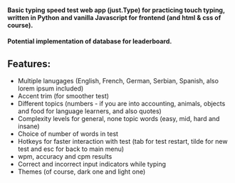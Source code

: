 #### Basic typing speed test web app (just.Type) for practicing touch typing, written in Python and vanilla Javascript for frontend (and html & css of course).
#### Potential implementation of database for leaderboard.

## Features: 
- Multiple lanugages (English, French, German, Serbian, Spanish, also lorem ipsum included)
- Accent trim (for smoother test)
- Different topics (numbers - if you are into accounting, animals, objects and food for language learners, and also quotes)
- Complexity levels for general, none topic words (easy, mid, hard and insane)
- Choice of number of words in test
- Hotkeys for faster interaction with test (tab for test restart, tilde for new test and esc for back to main menu)
- wpm, accuracy and cpm results
- Correct and incorrect input indicators while typing
- Themes (of course, dark one and light one)
